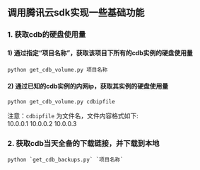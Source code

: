 ## 调用腾讯云sdk实现一些基础功能

### 1. 获取cdb的硬盘使用量

#### 1) 通过指定“项目名称”，获取该项目下所有的cdb实例的硬盘使用量
	python get_cdb_volume.py 项目名称
#### 2) 通过已知的cdb实例的内网ip，获取其实例的硬盘使用量
	python get_cdb_volume.py cdbipfile
注意：`cdbipfile` 为文件名，文件内容格式如下:<br>
	10.0.0.1
	10.0.0.2
	10.0.0.3

### 2. 获取cdb当天全备的下载链接，并下载到本地
	python `get_cdb_backups.py` `项目名称`

